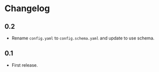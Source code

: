 # Changelog

## 0.2

- Rename `config.yaml` to `config.schema.yaml` and update to use schema.

## 0.1

- First release.
